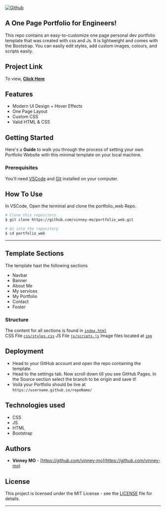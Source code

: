 [![Github](https://img.shields.io/github/license/anilseervi/DevFolio?color=%2312c2e9&logo=github&style=for-the-badge)](https://github.com/AnilSeervi/DevFolio/blob/master/README.md)

## A One Page Portfolio for Engineers!

This repo contains an easy-to-customize one page personal dev portfolio template that was created with css and Js. It is lightweight and comes with the Bootstrap. You can easily edit styles, add custom images, colours, and scripts easily.

## Project Link

To view, **[Click Here](https://vinney-mo.github.io/portfolio_web/)**

## Features

- Modern UI Design + Hover Effects
- One Page Layout
- Custom CSS
- Valid HTML & CSS

## Getting Started

Here's a **Guide** to walk you through the process of setting your own Portfolio Website with this minimal template on your local machine.

### Prerequisites

You'll need [VSCode](https://code.visualstudio.com/) and [Git](https://git-scm.com/) installed on your computer.

## How To Use

In VSCode, Open the terminal and clone the portfolio_web Repo.

```bash
# Clone this repository
$ git clone https://github.com/vinney-mo/portfolio_web.git

# Go into the repository
$ cd portfolio_web
```

---

## Template Sections

The template hast the following sections

- Navbar
- Banner
- About Me
- My services
- My Portfolio
- Contact
- Footer

### Structure

The content for all sections is found in [`index.html`](./index.html)\
CSS File [`css/styles.css`](.css/styles.css)
JS File [`js/scripts.js`](js/scripts.js)
Image files located at [`img`](img)

## Deployment

- Head to your GitHub account and open the repo containing the template.
- Head to the settings tab. Now scroll down till you see GitHub Pages. In the Source section select the branch to be origin and save it!
- Voilà your Portfolio should be live at `https://username.github.io/repoName/`

## Technologies used

- CSS
- JS
- HTML
- Bootstrap

## Authors

- **Vinney MO** - [https://github.com/vinney-mo](https://github.com/vinney-mo)

## License

This project is licensed under the MIT License - see the [LICENSE](LICENSE.md) file for details.

---
